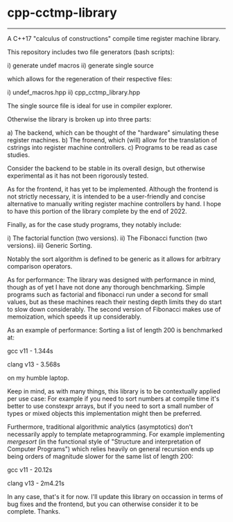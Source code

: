 # cpp-cctmp-library
-------------------

A C++17 "calculus of constructions" compile time register machine library.

This repository includes two file generators (bash scripts):

i) generate undef macros
ii) generate single source

which allows for the regeneration of their respective files:

i) undef\_macros.hpp
ii) cpp\_cctmp\_library.hpp

The single source file is ideal for use in compiler explorer.

Otherwise the library is broken up into three parts:

a) The backend, which can be thought of the "hardware" simulating these register machines.
b) The fronend, which (will) allow for the translation of cstrings into register machine controllers.
c) Programs to be read as case studies.

Consider the backend to be stable in its overall design, but otherwise experimental as it has not been
rigorously tested.

As for the frontend, it has yet to be implemented. Although the frontend is not strictly necessary,
it is intended to be a user-friendly and concise alternative to manually writing register machine
controllers by hand. I hope to have this portion of the library complete by the end of 2022.

Finally, as for the case study programs, they notably include:

i) The factorial function (two versions).
ii) The Fibonacci function (two versions).
iii) Generic Sorting.

Notably the sort algorithm is defined to be generic as it allows for arbitrary comparison operators.

As for performance: The library was designed with performance in mind, though as of yet I have not
done any thorough benchmarking. Simple programs such as factorial and fibonacci run under a second
for small values, but as these machines reach their nesting depth limits they do start to slow
down considerably. The second version of Fibonacci makes use of memoization, which speeds it up considerably.

As an example of performance: Sorting a list of length 200 is benchmarked at:

gcc v11 - 1.344s

clang v13 - 3.568s

on my humble laptop.

Keep in mind, as with many things, this library is to be contextually applied per use case: For example if
you need to sort numbers at compile time it's better to use constexpr arrays, but if you need to sort a small
number of types or mixed objects this implementation might then be preferred.

Furthermore, traditional algorithmic analytics (asymptotics) don't necessarily apply to template metaprogramming.
For example implementing *mergesort* (in the functional style of "Structure and interpretation of Computer Programs")
which relies heavily on general recursion ends up being orders of magnitude slower for the same list of length 200:

gcc v11 - 20.12s

clang v13 - 2m4.21s

In any case, that's it for now. I'll update this library on occassion in terms of bug fixes and the frontend,
but you can otherwise consider it to be complete. Thanks.

